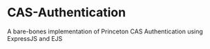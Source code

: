 # CAS-Authentication
A bare-bones implementation of Princeton CAS Authentication using ExpressJS and EJS